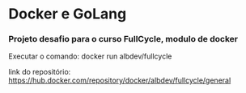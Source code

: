 # Docker e GoLang

### Projeto desafio para o curso FullCycle, modulo de docker

Executar o comando: docker run albdev/fullcycle

link do repositório: https://hub.docker.com/repository/docker/albdev/fullcycle/general
